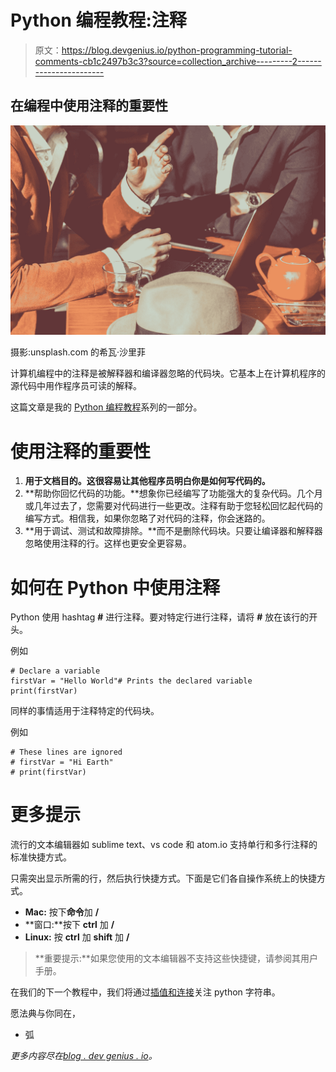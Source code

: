 # Python 编程教程:注释

> 原文：<https://blog.devgenius.io/python-programming-tutorial-comments-cb1c2497b3c3?source=collection_archive---------2----------------------->

## 在编程中使用注释的重要性

![](img/e5d247ba7c6ddcf4a964abd337ae2ae1.png)

摄影:unsplash.com 的希瓦·沙里菲

计算机编程中的注释是被解释器和编译器忽略的代码块。它基本上在计算机程序的源代码中用作程序员可读的解释。

这篇文章是我的 [Python 编程教程](https://arc-sosangyo.medium.com/list/introduction-to-python-programming-80e79264dcad)系列的一部分。

# 使用注释的重要性

1.  **用于文档目的。这很容易让其他程序员明白你是如何写代码的。**
2.  **帮助你回忆代码的功能。**想象你已经编写了功能强大的复杂代码。几个月或几年过去了，您需要对代码进行一些更改。注释有助于您轻松回忆起代码的编写方式。相信我，如果你忽略了对代码的注释，你会迷路的。
3.  **用于调试、测试和故障排除。**而不是删除代码块。只要让编译器和解释器忽略使用注释的行。这样也更安全更容易。

# 如何在 Python 中使用注释

Python 使用 hashtag **#** 进行注释。要对特定行进行注释，请将 **#** 放在该行的开头。

例如

```
# Declare a variable
firstVar = "Hello World"# Prints the declared variable
print(firstVar)
```

同样的事情适用于注释特定的代码块。

例如

```
# These lines are ignored
# firstVar = "Hi Earth"
# print(firstVar)
```

# 更多提示

流行的文本编辑器如 sublime text、vs code 和 atom.io 支持单行和多行注释的标准快捷方式。

只需突出显示所需的行，然后执行快捷方式。下面是它们各自操作系统上的快捷方式。

*   **Mac:** 按下**命令**加 **/**
*   **窗口:**按下 **ctrl** 加 **/**
*   **Linux:** 按 **ctrl** 加 **shift** 加 **/**

> **重要提示:**如果您使用的文本编辑器不支持这些快捷键，请参阅其用户手册。

在我们的下一个教程中，我们将通过[插值和连接](https://arc-sosangyo.medium.com/python-programming-tutorial-string-interpolation-and-concatenation-3f850f1e33f4)关注 python 字符串。

愿法典与你同在，

*   弧

*更多内容尽在*[*blog . dev genius . io*](http://blog.devgenius.io)*。*